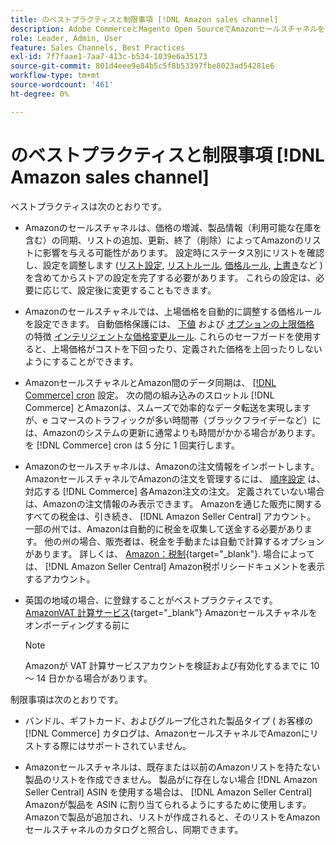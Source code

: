 ```yaml
---
title: のベストプラクティスと制限事項 [!DNL Amazon sales channel]
description: Adobe CommerceとMagento Open SourceでAmazonセールスチャネルを使用する際のベストプラクティスと制限事項を確認します。
role: Leader, Admin, User
feature: Sales Channels, Best Practices
exl-id: 7f7faae1-7aa7-413c-b534-1039e6a35173
source-git-commit: 801d4eee9e84b5c5f8b53397fbe8023ad54281e6
workflow-type: tm+mt
source-wordcount: '461'
ht-degree: 0%

---
```


# のベストプラクティスと制限事項 [!DNL Amazon sales channel]

ベストプラクティスは次のとおりです。

- Amazonのセールスチャネルは、価格の増減、製品情報（利用可能な在庫を含む）の同期、リストの追加、更新、終了（削除）によってAmazonのリストに影響を与える可能性があります。 設定時にステータス別にリストを確認し、設定を調整します ([リスト設定](./listing-settings.md), [リストルール](./listing-rules.md), [価格ルール](./pricing-products.md), [上書き](./overrides.md)など ) を含めてからストアの設定を完了する必要があります。 これらの設定は、必要に応じて、設定後に変更することもできます。

- Amazonのセールスチャネルでは、上場価格を自動的に調整する価格ルールを設定できます。 自動価格保護には、 [下値](./floor-price.md) および [オプションの上限価格](./optional-ceiling-price.md) の特徴 [インテリジェントな価格変更ルール](./intelligent-repricing-rules.md). これらのセーフガードを使用すると、上場価格がコストを下回ったり、定義された価格を上回ったりしないようにすることができます。

- AmazonセールスチャネルとAmazon間のデータ同期は、 [[!DNL Commerce] cron](https://experienceleague.adobe.com/docs/commerce-admin/systems/tools/cron.html) 設定。 次の間の組み込みのスロットル [!DNL Commerce] とAmazonは、スムーズで効率的なデータ転送を実現しますが、e コマースのトラフィックが多い時間帯（ブラックフライデーなど）には、Amazonのシステムの更新に通常よりも時間がかかる場合があります。 を [!DNL Commerce] cron は 5 分に 1 回実行します。

- Amazonのセールスチャネルは、Amazonの注文情報をインポートします。 AmazonセールスチャネルでAmazonの注文を管理するには、 [順序設定](./order-settings.md) は、対応する [!DNL Commerce] 各Amazon注文の注文。 定義されていない場合は、Amazonの注文情報のみ表示できます。 Amazonを通じた販売に関するすべての税金は、引き続き、 [!DNL Amazon Seller Central] アカウント。 一部の州では、Amazonは自動的に税金を収集して送金する必要があります。 他の州の場合、販売者は、税金を手動または自動で計算するオプションがあります。 詳しくは、 [Amazon：税制](https://sellercentral.amazon.com/gp/help/external/help.html?itemID=200405820&amp;language=en_US/){target="_blank"}. 場合によっては、 [!DNL Amazon Seller Central] Amazon税ポリシードキュメントを表示するアカウント。

- 英国の地域の場合、に登録することがベストプラクティスです。 [AmazonVAT 計算サービス](https://sell.amazon.co.uk/learn/vat-resources/){target="_blank"} Amazonセールスチャネルをオンボーディングする前に

  >[!NOTE]
  >
  >Amazonが VAT 計算サービスアカウントを検証および有効化するまでに 10 ～ 14 日かかる場合があります。

制限事項は次のとおりです。

- バンドル、ギフトカード、およびグループ化された製品タイプ ( お客様の [!DNL Commerce] カタログは、AmazonセールスチャネルでAmazonにリストする際にはサポートされていません。

- Amazonセールスチャネルは、既存または以前のAmazonリストを持たない製品のリストを作成できません。 製品がに存在しない場合 [!DNL Amazon Seller Central] ASIN を使用する場合は、 [!DNL Amazon Seller Central] Amazonが製品を ASIN に割り当てられるようにするために使用します。 Amazonで製品が追加され、リストが作成されると、そのリストをAmazonセールスチャネルのカタログと照合し、同期できます。
